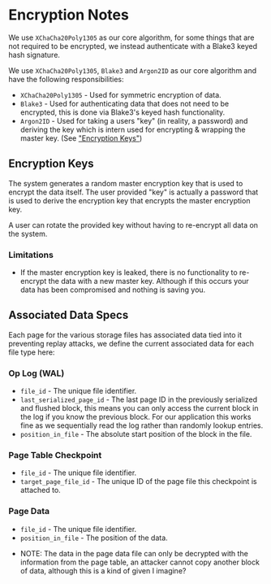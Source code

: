 # Encryption Notes

We use `XChaCha20Poly1305` as our core algorithm, for some things that are not required to be encrypted, we instead
authenticate with a Blake3 keyed hash signature.

We use `XChaCha20Poly1305`, `Blake3` and `Argon2ID` as our core algorithm and have the following responsibilities:

- `XChaCha20Poly1305` - Used for symmetric encryption of data.
- `Blake3` - Used for authenticating data that does not need to be encrypted, this is done via Blake3's keyed hash
  functionality.
- `Argon2ID` - Used for taking a users "key" (in reality, a password) and deriving the key which is intern used
  for encrypting & wrapping the master key. (See ["Encryption Keys"](#encryption-keys))

## Encryption Keys

The system generates a random master encryption key that is used to encrypt the data itself.
The user provided "key" is actually a password that is used to derive the encryption key that encrypts
the master encryption key. 

A user can rotate the provided key without having to re-encrypt all data on the system.

### Limitations

- If the master encryption key is leaked, there is no functionality to re-encrypt the data with a new
  master key. Although if this occurs your data has been compromised and nothing is saving you.

## Associated Data Specs

Each page for the various storage files has associated data tied into it preventing replay attacks, 
we define the current associated data for each file type here:

### Op Log (WAL)

- `file_id` - The unique file identifier.
- `last_serialized_page_id` - The last page ID in the previously serialized and flushed block, this means
  you can only access the current block in the log if you know the previous block. For our application this
  works fine as we sequentially read the log rather than randomly lookup entries.
- `position_in_file` - The absolute start position of the block in the file.

### Page Table Checkpoint

- `file_id` - The unique file identifier.
- `target_page_file_id` - The unique ID of the page file this checkpoint is attached to.

### Page Data

- `file_id` - The unique file identifier.
- `position_in_file` - The position of the data.

* NOTE: The data in the page data file can only be decrypted with the information from the page table, an attacker
  cannot copy another block of data, although this is a kind of given I imagine? 

